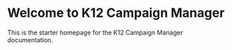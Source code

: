 # Welcome to K12 Campaign Manager

This is the starter homepage for the K12 Campaign Manager documentation.

